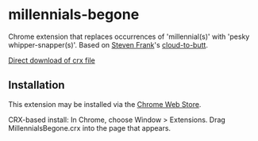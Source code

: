 millennials-begone
=============

Chrome extension that replaces occurrences of 'millennial(s)' with 'pesky whipper-snapper(s)'.
Based on [Steven Frank](http://stevenf.com/)'s [cloud-to-butt](https://github.com/panicsteve/cloud-to-butt).


[Direct download of crx file](https://github.com/zekeweeks/millennials-begone/blob/master/MillennialsBegone.crx?raw=true)



Installation
------------

This extension may be installed via the [Chrome Web Store](https://chrome.google.com/webstore/detail/millennials-begone/dlgjecnejicmpdknhangcbeahbgipolf).

CRX-based install: In Chrome, choose Window > Extensions.  Drag MillennialsBegone.crx into the page that appears.

